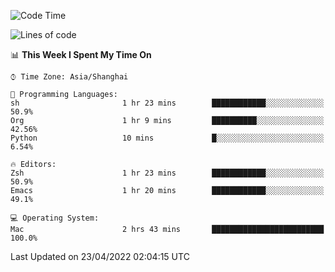 <!--START_SECTION:waka-->
![Code Time](http://img.shields.io/badge/Code%20Time-698%20hrs%2044%20mins-blue)

![Lines of code](https://img.shields.io/badge/From%20Hello%20World%20I%27ve%20Written-22%20Thousand%20lines%20of%20code-blue)

📊 **This Week I Spent My Time On** 

```text
⌚︎ Time Zone: Asia/Shanghai

💬 Programming Languages: 
sh                       1 hr 23 mins        ████████████░░░░░░░░░░░░░   50.9% 
Org                      1 hr 9 mins         ██████████░░░░░░░░░░░░░░░   42.56% 
Python                   10 mins             █░░░░░░░░░░░░░░░░░░░░░░░░   6.54%

🔥 Editors: 
Zsh                      1 hr 23 mins        ████████████░░░░░░░░░░░░░   50.9% 
Emacs                    1 hr 20 mins        ████████████░░░░░░░░░░░░░   49.1%

💻 Operating System: 
Mac                      2 hrs 43 mins       █████████████████████████   100.0%

```


 Last Updated on 23/04/2022 02:04:15 UTC
<!--END_SECTION:waka-->
